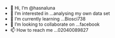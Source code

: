 - 👋 Hi, I’m @hasnaluna
- 👀 I’m interested in ...analysing my own data set
- 🌱 I’m currently learning ...Biosci738
- 💞️ I’m looking to collaborate on ...facebook
- 📫 How to reach me ...02040089827

<!---
hasnaluna/hasnaluna is a ✨ special ✨ repository because its `README.md` (this file) appears on your GitHub profile.
You can click the Preview link to take a look at your changes.
--->
